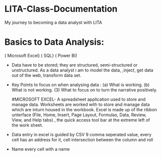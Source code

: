 # LITA-Class-Documentation
My journey to becoming a data analyst with LITA
# Basics to Data Analysis:
( Microsoft Excel)
( SQL}
( Power BI)
* Data have to be stored; they are structured, semi-structured or unstructured. As a data analyst  i am to model the data, ,inject, get data out of the web, transform data set.
* Key Points to focus on when analysing data : (a) What is working. (b) What is not working. (3) What to focus on to turn the narrative positively.

  #MICROSOFT EXCEL- A spreadsheet application used to store and manage data. Worksheets are worked with to store and manage data which are inturn housed in the workbook. Excel is made up of the ribbon unterface (File, Home, Insert, Page Layout, Formulas, Data, Review, View, and Help tabs)
, the quick access tool bar at the extreme left of the work sheet.


* Data entry in excel is guided by CSV 9 comma seperated value, every cell has an address for it, cell intersection between the column and roll
* Name every cell with a name
